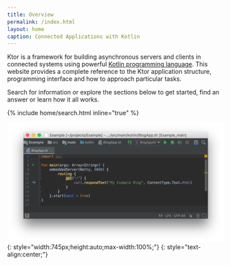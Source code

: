 ```yaml
---
title: Overview
permalink: /index.html
layout: home 
caption: Connected Applications with Kotlin
---
```


Ktor is a framework for building asynchronous servers and clients in connected systems using powerful [Kotlin programming language](https://kotlinlang.org). 
This website provides a complete reference to the Ktor application structure, programming interface and how to approach particular tasks.

Search for information or explore the sections below to get started, find an answer or learn how it all works.

{% include home/search.html inline="true" %} 

![](/pages/what-is-ktor-shadow.png){: style="width:745px;height:auto;max-width:100%;"}
{: style="text-align:center;"}
